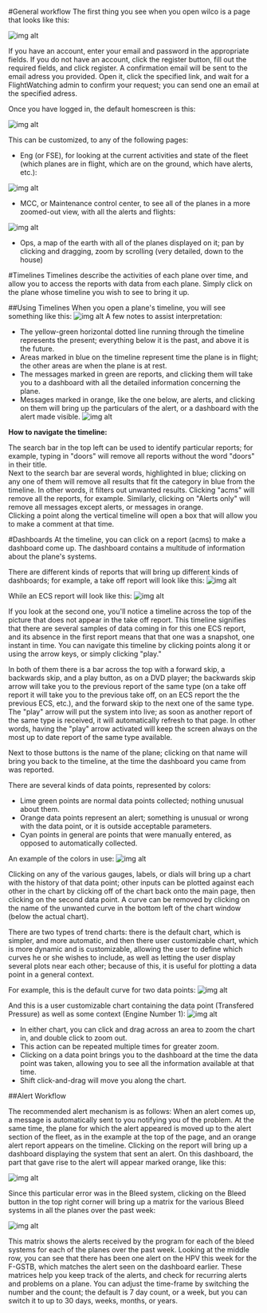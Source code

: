 #General workflow
The first thing you see when you open wilco is a page that looks like this:

![img alt](https://github.com/flightwatching/wilco-api/blob/master/docs/UsersManual/img/login.PNG)

If you have an account, enter your email and password in the appropriate fields.  If you do not have an account, click the register button, fill out the required fields, and click register.  A confirmation email will be sent to the email adress you provided.  Open it, click the specified link, and wait for a FlightWatching admin to confirm your request; you can send one an email at the specified adress.  

Once you have logged in, the default homescreen is this: 

![img alt](https://github.com/flightwatching/wilco-api/blob/master/docs/UsersManual/img/Homepage.PNG)

This can be customized, to any of the following pages:
* Eng (or FSE), for looking at the current activities and state of the fleet (which planes are in flight, which are on the ground, which have alerts, etc.):

![img alt](https://github.com/flightwatching/wilco-api/blob/master/docs/UsersManual/img/ENG.PNG)

* MCC, or Maintenance control center, to see all of the planes in a more zoomed-out view, with all the alerts and flights:

![img alt](https://github.com/flightwatching/wilco-api/blob/master/docs/UsersManual/img/MCC.PNG)

* Ops, a map of the earth with all of the planes displayed on it; pan by clicking and dragging, zoom by scrolling (very detailed, down to the house)

#Timelines
Timelines describe the activities of each plane over time, and allow you to access the reports with data from each plane.  Simply click on the plane whose timeline you wish to see to bring it up.

##Using Timelines
When you open a plane's timeline, you will see something like this:
![img alt](https://github.com/flightwatching/wilco-api/blob/master/docs/UsersManual/img/Timeline_01.PNG)
A few notes to assist interpretation:
* The yellow-green horizontal dotted line running through the timeline represents the present; everything below it is the past, and above it is the future.  
* Areas marked in blue on the timeline represent time the plane is in flight; the other areas are when the plane is at rest.  
* The messages marked in green are reports, and clicking them will take you to a dashboard with all the detailed information concerning the plane.
* Messages marked in orange, like the one below, are alerts, and clicking on them will bring up the particulars of the alert, or a dashboard with the alert made visible.
![img alt](https://github.com/flightwatching/wilco-api/blob/master/docs/UsersManual/img/Timeline_02.PNG)

**How to navigate the timeline:**

The search bar in the top left can be used to identify particular reports; for example, typing in "doors" will remove all reports without the word "doors" in their title.  
Next to the search bar are several words, highlighted in blue; clicking on any one of them will remove all results that fit the category in blue from the timeline.  In other words, it filters out unwanted results.  Clicking "acms" will remove all the reports, for example.  Similarly, clicking on "Alerts only" will remove all messages except alerts, or messages in orange.  
Clicking a point along the vertical timeline will open a box that will allow you to make a comment at that time.  

#Dashboards
At the timeline, you can click on a report (acms) to make a dashboard come up.  The dashboard contains a multitude of information about the plane's systems.  

There are different kinds of reports that will bring up different kinds of dashboards; for example, a take off report will look like this:
![img alt](https://github.com/flightwatching/wilco-api/blob/master/docs/UsersManual/img/takeoff_01.PNG)

While an ECS report will look like this:
![img alt](https://github.com/flightwatching/wilco-api/blob/master/docs/UsersManual/img/ECS_01.PNG)

If you look at the second one, you'll notice a timeline across the top of the picture that does not appear in the take off report.  This timeline signifies that there are several samples of data coming in for this one ECS report, and its absence in the first report means that that one was a snapshot, one instant in time.  You can navigate this timeline by clicking points along it or using the arrow keys, or simply clicking "play." 

In both of them there is a bar across the top with a forward skip, a backwards skip, and a play button, as on a DVD player; the backwards skip arrow will take you to the previous report of the same type (on a take off report it will take you to the previous take off, on an ECS report the the previous ECS, etc.), and the forward skip to the next one of the same type.  The "play" arrow will put the system into live; as soon as another report of the same type is received, it will automatically refresh to that page.  In other words, having the "play" arrow activated will keep the screen always on the most up to date report of the same type available.  

Next to those buttons is the name of the plane; clicking on that name will bring you back to the timeline, at the time the dashboard you came from was reported.  

There are several kinds of data points, represented by colors:
* Lime green points are normal data points collected; nothing unusual about them.
* Orange data points represent an alert; something is unusual or wrong with the data point, or it is outside acceptable parameters.
* Cyan points in general are points that were manually entered, as opposed to automatically collected.  

An example of the colors in use:
![img alt](https://github.com/flightwatching/wilco-api/blob/master/docs/UsersManual/img/ECS_02.PNG)

Clicking on any of the various gauges, labels, or dials will bring up a chart with the history of that data point; other inputs can be plotted against each other in the chart by clicking off of the chart back onto the main page, then clicking on the second data point.  A curve can be removed by clicking on the name of the unwanted curve in the bottom left of the chart window (below the actual chart).  

There are two types of trend charts: there is the default chart, which is simpler, and more automatic, and then there user customizable chart, which is more dynamic and is customizable, allowing the user to define which curves he or she wishes to include, as well as letting the user display several plots near each other; because of this, it is useful for plotting a data point in a general context.  

For example, this is the default curve for two data points:
![img alt](https://github.com/flightwatching/wilco-api/blob/master/docs/UsersManual/img/DefaultTrend.PNG)

And this is a user customizable chart containing the data point (Transfered Pressure) as well as some context (Engine Number 1):
![img alt](https://github.com/flightwatching/wilco-api/blob/master/docs/UsersManual/img/NewTrend.PNG)

* In either chart, you can click and drag across an area to zoom the chart in, and double click to zoom out.  
* This action can be repeated multiple times for greater zoom.  
* Clicking on a data point brings you to the dashboard at the time the data point was taken, allowing you to see all the information available at that time.
* Shift click-and-drag will move you along the chart.  

##Alert Workflow

The recommended alert mechanism is as follows:
When an alert comes up, a message is automatically sent to you notifying you of the problem.  At the same time, the plane for which the alert appeared is moved up to the alert section of the fleet, as in the example at the top of the page, and an orange alert report appears on the timeline.  Clicking on the report will bring up a dashboard displaying the system that sent an alert.  On this dashboard, the part that gave rise to the alert will appear marked orange, like this:

![img alt](https://github.com/flightwatching/wilco-api/blob/master/docs/UsersManual/img/Dashboard_01.PNG)

Since this particular error was in the Bleed system, clicking on the Bleed button in the top right corner will bring up a matrix for the various Bleed systems in all the planes over the past week:

![img alt](https://github.com/flightwatching/wilco-api/blob/master/docs/UsersManual/img/BleedMatrix_01.PNG)

This matrix shows the alerts received by the program for each of the bleed systems for each of the planes over the past week.  Looking at the middle row, you can see that there has been one alert on the HPV this week for the F-GSTB, which matches the alert seen on the dashboard earlier.  These matrices help you keep track of the alerts, and check for recurring alerts and problems on a plane.  You can adjust the time-frame by switching the number and the count; the default is 7 day count, or a week, but you can switch it to up to 30 days, weeks, months, or years.  





